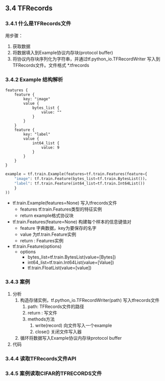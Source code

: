 ## 3.4 TFRecords

### 3.4.1 什么是TFRecords文件

用步骤：
1. 获取数据
2. 将数据填入到Example协议内存块(protocol buffer)
3. 将协议内存块序列化为字符串，并通过tf.python_io.TFRecordWriter 写入到TFRecords文件。文件格式 *.tfrecords

### 3.4.2 Example 结构解析
```
features {
    feature {
        key: "image"
        value {
            bytes_list {
                value: ""
            }
        }
    }
    feature {
        key: "label"
        value {
            int64_list {
                value: 9
            }
        }
    }
}
```

```python
example = tf.train.Example(features=tf.train.Features(feature={
    "image": tf.train.Feature(bytes_list=tf.train.BytesList())，
    "label": tf.train.Feature(int64_list=tf.train.Int64List())
    }
))
```

- tf.train.Example(features=None) 写入tfrecords文件
  - features tf.train.Features类型的特征实例
  - return example格式协议块
- tf.train.Features(feature=None) 构建每个样本的信息键值对
  - feature 字典数据，key为要保存的名字
  - value 为tf.train.Feature实例
  - return : Features实例
- tf.train.Feature(options)
  - options 
    - bytes_list=tf.train.BytesList(value=[Bytes])
    - int64_list=tf.train.Int64List(value=[Value])
    - tf.train.FloatList(value=[value])

### 3.4.3 案例
1. 分析
   1. 构造存储实例，tf.python_io.TFRecordWriter(path) 写入tfrecords文件
      1. path: TFRecords文件的路径
      2. return : 写文件
      3. methods方法
         1. write(record) 向文件写入一个example
         2. close() 关闭文件写入器
   2. 循环将数据写入Example协议内存块protocol buffer
2. 代码

### 3.4.4 读取TFRecords文件API

### 3.4.5 案例读取CIFAR的TFRECORDS文件


